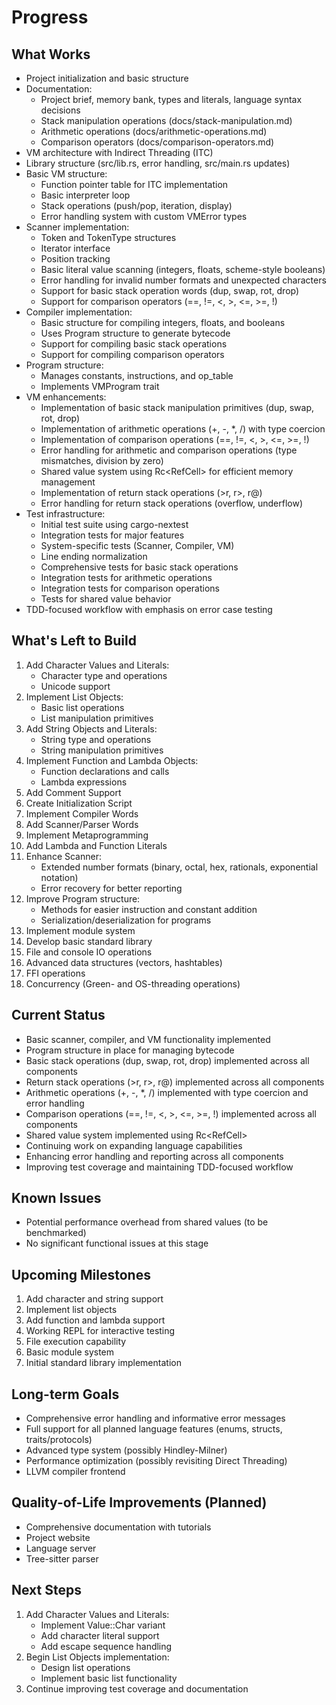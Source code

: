 # Progress

## What Works
- Project initialization and basic structure
- Documentation:
  - Project brief, memory bank, types and literals, language syntax decisions
  - Stack manipulation operations (docs/stack-manipulation.md)
  - Arithmetic operations (docs/arithmetic-operations.md)
  - Comparison operators (docs/comparison-operators.md)
- VM architecture with Indirect Threading (ITC)
- Library structure (src/lib.rs, error handling, src/main.rs updates)
- Basic VM structure:
  - Function pointer table for ITC implementation
  - Basic interpreter loop
  - Stack operations (push/pop, iteration, display)
  - Error handling system with custom VMError types
- Scanner implementation:
  - Token and TokenType structures
  - Iterator interface
  - Position tracking
  - Basic literal value scanning (integers, floats, scheme-style booleans)
  - Error handling for invalid number formats and unexpected characters
  - Support for basic stack operation words (dup, swap, rot, drop)
  - Support for comparison operators (==, !=, <, >, <=, >=, !)
- Compiler implementation:
  - Basic structure for compiling integers, floats, and booleans
  - Uses Program structure to generate bytecode
  - Support for compiling basic stack operations
  - Support for compiling comparison operators
- Program structure:
  - Manages constants, instructions, and op_table
  - Implements VMProgram trait
- VM enhancements:
  - Implementation of basic stack manipulation primitives (dup, swap, rot, drop)
  - Implementation of arithmetic operations (+, -, *, /) with type coercion
  - Implementation of comparison operations (==, !=, <, >, <=, >=, !)
  - Error handling for arithmetic and comparison operations (type mismatches, division by zero)
  - Shared value system using Rc<RefCell<Value>> for efficient memory management
  - Implementation of return stack operations (>r, r>, r@)
  - Error handling for return stack operations (overflow, underflow)
- Test infrastructure:
  - Initial test suite using cargo-nextest
  - Integration tests for major features
  - System-specific tests (Scanner, Compiler, VM)
  - Line ending normalization
  - Comprehensive tests for basic stack operations
  - Integration tests for arithmetic operations
  - Integration tests for comparison operations
  - Tests for shared value behavior
- TDD-focused workflow with emphasis on error case testing

## What's Left to Build
1. Add Character Values and Literals:
   - Character type and operations
   - Unicode support
3. Implement List Objects:
   - Basic list operations
   - List manipulation primitives
4. Add String Objects and Literals:
   - String type and operations
   - String manipulation primitives
5. Implement Function and Lambda Objects:
   - Function declarations and calls
   - Lambda expressions
6. Add Comment Support
7. Create Initialization Script
8. Implement Compiler Words
9. Add Scanner/Parser Words
10. Implement Metaprogramming
11. Add Lambda and Function Literals
12. Enhance Scanner:
    - Extended number formats (binary, octal, hex, rationals, exponential notation)
    - Error recovery for better reporting
13. Improve Program structure:
    - Methods for easier instruction and constant addition
    - Serialization/deserialization for programs
14. Implement module system
15. Develop basic standard library
16. File and console IO operations
17. Advanced data structures (vectors, hashtables)
18. FFI operations
19. Concurrency (Green- and OS-threading operations)

## Current Status
- Basic scanner, compiler, and VM functionality implemented
- Program structure in place for managing bytecode
- Basic stack operations (dup, swap, rot, drop) implemented across all components
- Return stack operations (>r, r>, r@) implemented across all components
- Arithmetic operations (+, -, *, /) implemented with type coercion and error handling
- Comparison operations (==, !=, <, >, <=, >=, !) implemented across all components
- Shared value system implemented using Rc<RefCell<Value>>
- Continuing work on expanding language capabilities
- Enhancing error handling and reporting across all components
- Improving test coverage and maintaining TDD-focused workflow

## Known Issues
- Potential performance overhead from shared values (to be benchmarked)
- No significant functional issues at this stage

## Upcoming Milestones
1. Add character and string support
3. Implement list objects
4. Add function and lambda support
5. Working REPL for interactive testing
6. File execution capability
7. Basic module system
8. Initial standard library implementation

## Long-term Goals
- Comprehensive error handling and informative error messages
- Full support for all planned language features (enums, structs, traits/protocols)
- Advanced type system (possibly Hindley-Milner)
- Performance optimization (possibly revisiting Direct Threading)
- LLVM compiler frontend

## Quality-of-Life Improvements (Planned)
- Comprehensive documentation with tutorials
- Project website
- Language server
- Tree-sitter parser

## Next Steps
1. Add Character Values and Literals:
   - Implement Value::Char variant
   - Add character literal support
   - Add escape sequence handling
3. Begin List Objects implementation:
   - Design list operations
   - Implement basic list functionality
4. Continue improving test coverage and documentation
